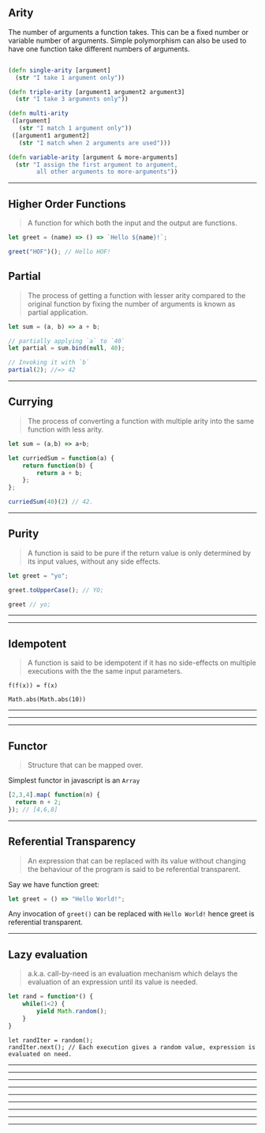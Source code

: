 ## Arity
  The number of arguments a function takes.  This can be a fixed number or variable number of arguments.  Simple polymorphism can also be used to have one function take different numbers of arguments.

```clojure

(defn single-arity [argument]
  (str "I take 1 argument only"))

(defn triple-arity [argument1 argument2 argument3]
  (str "I take 3 arguments only"))

(defn multi-arity
 ([argument]
   (str "I match 1 argument only"))
 ([argument1 argument2]
   (str "I match when 2 arguments are used")))

(defn variable-arity [argument & more-arguments]
  (str "I assign the first argument to argument,
        all other arguments to more-arguments"))
```
---

## Higher Order Functions
> A function for which both the input and the output are functions.

```js
let greet = (name) => () => `Hello ${name}!`;
```

```js
greet("HOF")(); // Hello HOF!
```

## Partial
> The process of getting a function with lesser arity compared to the original function by fixing the number of arguments is known as partial application.

```js
let sum = (a, b) => a + b;

// partially applying `a` to `40`
let partial = sum.bind(null, 40);

// Invoking it with `b`
partial(2); //=> 42
```

---

## Currying
> The process of converting a function with multiple arity into the same function with less arity.

```js
let sum = (a,b) => a+b;

let curriedSum = function(a) {
    return function(b) {
        return a + b;
    };
};

curriedSum(40)(2) // 42.
```

---

## Purity
> A function is said to be pure if the return value is only determined by its input values, without any side effects.

```js
let greet = "yo";

greet.toUpperCase(); // YO;

greet // yo;
```
---

<!-- ## Side effects -->

---

## Idempotent

> A function is said to be idempotent if it has no side-effects on multiple executions with the the same input parameters.

`f(f(x)) = f(x)`

`Math.abs(Math.abs(10))`

---

<!-- ## Contracts -->

---

<!-- ## Guarded Functions -->

---


## Functor
> Structure that can be mapped over.

Simplest functor in javascript is an `Array`

```js
[2,3,4].map( function(n) {
  return n + 2;
}); // [4,6,8]
```
---

## Referential Transparency

> An expression that can be replaced with its value without changing the behaviour of the program is said to be referential transparent.

Say we have function greet:

```js
let greet = () => "Hello World!";
```

Any invocation of `greet()` can be replaced with `Hello World!` hence greet is referential transparent.

---

## Lazy evaluation
> a.k.a. call-by-need is an evaluation mechanism which delays the evaluation of an expression until its value is needed.

```js
let rand = function*() {
    while(1<2) {
        yield Math.random();
    }
}
```
```
let randIter = random();
randIter.next(); // Each execution gives a random value, expression is evaluated on need.
```
---

<!-- ## Monoid -->

---

<!-- ## Monad -->

---

<!-- ## Co-monad -->
---

<!-- ## Applicative Functor -->

---


<!-- ## Morphism -->

---

<!-- ## Setoid -->

---

<!-- ## Semi-group -->

---

<!-- ## Chain -->
---
